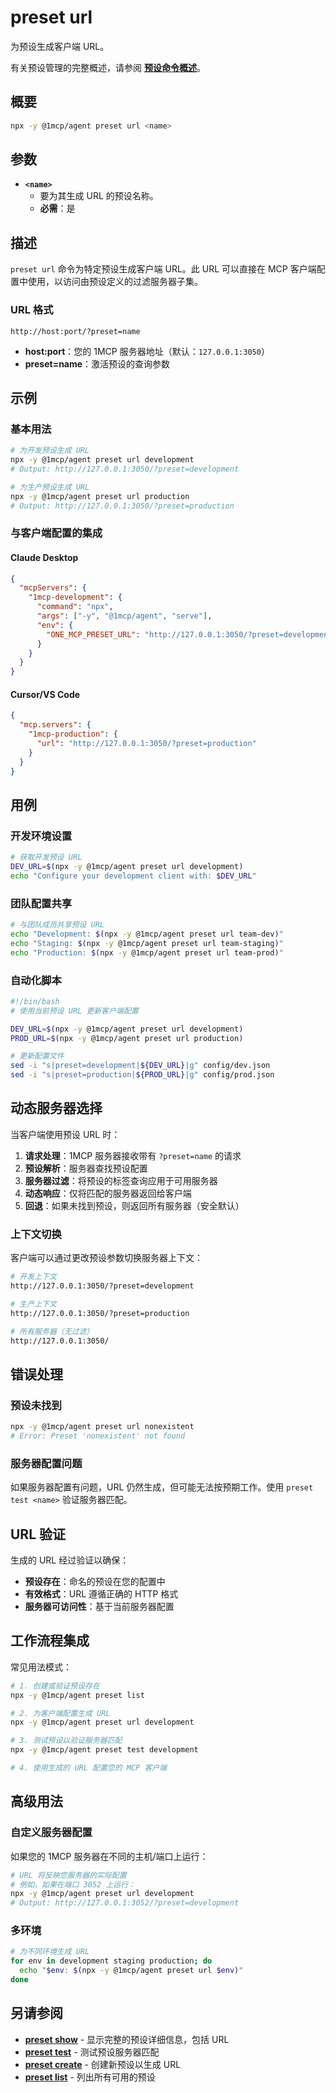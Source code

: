 # preset url

为预设生成客户端 URL。

有关预设管理的完整概述，请参阅 **[预设命令概述](./index)**。

## 概要

```bash
npx -y @1mcp/agent preset url <name>
```

## 参数

- **`<name>`**
  - 要为其生成 URL 的预设名称。
  - **必需**：是

## 描述

`preset url` 命令为特定预设生成客户端 URL。此 URL 可以直接在 MCP 客户端配置中使用，以访问由预设定义的过滤服务器子集。

### URL 格式

```
http://host:port/?preset=name
```

- **host:port**：您的 1MCP 服务器地址（默认：`127.0.0.1:3050`）
- **preset=name**：激活预设的查询参数

## 示例

### 基本用法

```bash
# 为开发预设生成 URL
npx -y @1mcp/agent preset url development
# Output: http://127.0.0.1:3050/?preset=development

# 为生产预设生成 URL
npx -y @1mcp/agent preset url production
# Output: http://127.0.0.1:3050/?preset=production
```

### 与客户端配置的集成

#### Claude Desktop

```json
{
  "mcpServers": {
    "1mcp-development": {
      "command": "npx",
      "args": ["-y", "@1mcp/agent", "serve"],
      "env": {
        "ONE_MCP_PRESET_URL": "http://127.0.0.1:3050/?preset=development"
      }
    }
  }
}
```

#### Cursor/VS Code

```json
{
  "mcp.servers": {
    "1mcp-production": {
      "url": "http://127.0.0.1:3050/?preset=production"
    }
  }
}
```

## 用例

### 开发环境设置

```bash
# 获取开发预设 URL
DEV_URL=$(npx -y @1mcp/agent preset url development)
echo "Configure your development client with: $DEV_URL"
```

### 团队配置共享

```bash
# 与团队成员共享预设 URL
echo "Development: $(npx -y @1mcp/agent preset url team-dev)"
echo "Staging: $(npx -y @1mcp/agent preset url team-staging)"
echo "Production: $(npx -y @1mcp/agent preset url team-prod)"
```

### 自动化脚本

```bash
#!/bin/bash
# 使用当前预设 URL 更新客户端配置

DEV_URL=$(npx -y @1mcp/agent preset url development)
PROD_URL=$(npx -y @1mcp/agent preset url production)

# 更新配置文件
sed -i "s|preset=development|${DEV_URL}|g" config/dev.json
sed -i "s|preset=production|${PROD_URL}|g" config/prod.json
```

## 动态服务器选择

当客户端使用预设 URL 时：

1. **请求处理**：1MCP 服务器接收带有 `?preset=name` 的请求
2. **预设解析**：服务器查找预设配置
3. **服务器过滤**：将预设的标签查询应用于可用服务器
4. **动态响应**：仅将匹配的服务器返回给客户端
5. **回退**：如果未找到预设，则返回所有服务器（安全默认）

### 上下文切换

客户端可以通过更改预设参数切换服务器上下文：

```bash
# 开发上下文
http://127.0.0.1:3050/?preset=development

# 生产上下文
http://127.0.0.1:3050/?preset=production

# 所有服务器（无过滤）
http://127.0.0.1:3050/
```

## 错误处理

### 预设未找到

```bash
npx -y @1mcp/agent preset url nonexistent
# Error: Preset 'nonexistent' not found
```

### 服务器配置问题

如果服务器配置有问题，URL 仍然生成，但可能无法按预期工作。使用 `preset test <name>` 验证服务器匹配。

## URL 验证

生成的 URL 经过验证以确保：

- **预设存在**：命名的预设在您的配置中
- **有效格式**：URL 遵循正确的 HTTP 格式
- **服务器可访问性**：基于当前服务器配置

## 工作流程集成

常见用法模式：

```bash
# 1. 创建或验证预设存在
npx -y @1mcp/agent preset list

# 2. 为客户端配置生成 URL
npx -y @1mcp/agent preset url development

# 3. 测试预设以验证服务器匹配
npx -y @1mcp/agent preset test development

# 4. 使用生成的 URL 配置您的 MCP 客户端
```

## 高级用法

### 自定义服务器配置

如果您的 1MCP 服务器在不同的主机/端口上运行：

```bash
# URL 将反映您服务器的实际配置
# 例如，如果在端口 3052 上运行：
npx -y @1mcp/agent preset url development
# Output: http://127.0.0.1:3052/?preset=development
```

### 多环境

```bash
# 为不同环境生成 URL
for env in development staging production; do
  echo "$env: $(npx -y @1mcp/agent preset url $env)"
done
```

## 另请参阅

- **[preset show](./show)** - 显示完整的预设详细信息，包括 URL
- **[preset test](./test)** - 测试预设服务器匹配
- **[preset create](./create)** - 创建新预设以生成 URL
- **[preset list](./list)** - 列出所有可用的预设
